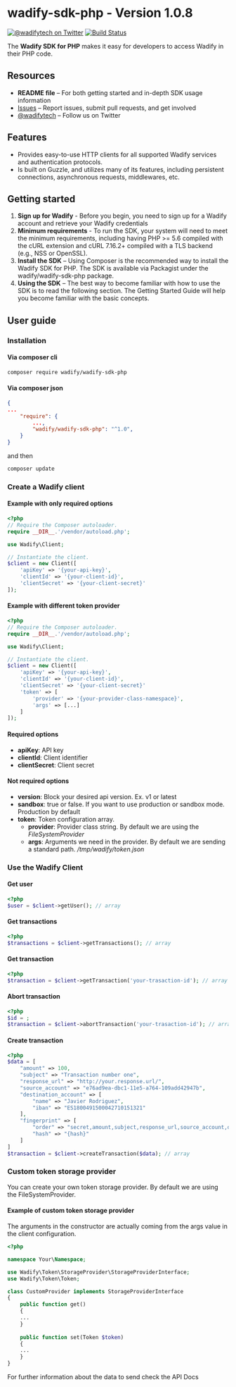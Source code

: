# wadify-sdk-php - Version 1.0.8

[![@wadifytech on Twitter](http://img.shields.io/badge/twitter-%40wadifytech-blue.svg?style=flat)](https://twitter.com/wadifytech)
[![Build Status](https://travis-ci.org/wadify/wadify-sdk-php.svg?branch=master)](https://travis-ci.org/wadify/wadify-sdk-php)

The **Wadify SDK for PHP** makes it easy for developers to access Wadify in their PHP code.

## Resources

* **README file** – For both getting started and in-depth SDK usage information
* [Issues](https://github.com/wadify/wadify-sdk-php/issues) – Report issues, submit pull requests, and get involved
* [@wadifytech](https://twitter.com/wadifytech) – Follow us on Twitter

## Features

* Provides easy-to-use HTTP clients for all supported Wadify services and authentication protocols.
* Is built on Guzzle, and utilizes many of its features, including persistent connections, asynchronous requests, middlewares, etc.

## Getting started

1. **Sign up for Wadify** - Before you begin, you need to sign up for a Wadify account and retrieve your Wadify credentials
2. **Minimum requirements** - To run the SDK, your system will need to meet the minimum requirements, including having PHP >= 5.6 compiled with the cURL extension and cURL 7.16.2+ compiled with a TLS backend (e.g., NSS or OpenSSL).
3. **Install the SDK** – Using Composer is the recommended way to install the Wadify SDK for PHP. The SDK is available via Packagist under the wadify/wadify-sdk-php package.
4. **Using the SDK** – The best way to become familiar with how to use the SDK is to read the following section. The Getting Started Guide will help you become familiar with the basic concepts.

## User guide

### Installation

#### Via composer cli

```bash
composer require wadify/wadify-sdk-php
```

#### Via composer json 
```json
{
...
	"require": {
		...,
		"wadify/wadify-sdk-php": "^1.0",
	}
}
```
and then

```bash
composer update
```

### Create a Wadify client


#### Example with only required options
```php
<?php
// Require the Composer autoloader.
require __DIR__.'/vendor/autoload.php';

use Wadify\Client;

// Instantiate the client.
$client = new Client([
    'apiKey' => '{your-api-key}',
    'clientId' => '{your-client-id}',
    'clientSecret' => '{your-client-secret}'
]);
```

#### Example with different token provider
```php
<?php
// Require the Composer autoloader.
require __DIR__.'/vendor/autoload.php';

use Wadify\Client;

// Instantiate the client.
$client = new Client([
    'apiKey' => '{your-api-key}',
    'clientId' => '{your-client-id}',
    'clientSecret' => '{your-client-secret}'
    'token' => [
        'provider' => '{your-provider-class-namespace}',
        'args' => [...]
    ]
]);
```

#### Required options

* **apiKey**: API key
* **clientId**: Client identifier
* **clientSecret**: Client secret

#### Not required options

* **version**: Block your desired api version. Ex. v1 or latest
* **sandbox**: true or false. If you want to use production or sandbox mode. Production by default
* **token**: Token configuration array.
    * **provider**: Provider class string. By default we are using the _FileSystemProvider_
    * **args**: Arguments we need in the provider. By default we are sending a standard path. _/tmp/wadify/token.json_

### Use the Wadify Client

#### Get user
```php
<?php
$user = $client->getUser(); // array
```

#### Get transactions
```php
<?php
$transactions = $client->getTransactions(); // array
```

#### Get transaction
```php
<?php
$transaction = $client->getTransaction('your-trasaction-id'); // array
```

#### Abort transaction
```php
<?php
$id = ;
$transaction = $client->abortTransaction('your-trasaction-id'); // array
```

#### Create transaction
```php
<?php
$data = [
    "amount" => 100,
    "subject" => "Transaction number one",
    "response_url" => "http://your.response.url/",
    "source_account" => "e76ad9ea-dbc1-11e5-a764-109add42947b",
    "destination_account" => [
        "name" => "Javier Rodriguez",
        "iban" => "ES1800491500042710151321"
    ],
    "fingerprint" => [
        "order" => "secret,amount,subject,response_url,source_account,destination_account.name,destination_account.iban",
        "hash" => "{hash}"
    ]
]
$transaction = $client->createTransaction($data); // array
```

### Custom token storage provider

You can create your own token storage provider. By default we are using the FileSystemProvider.

#### Example of custom token storage provider

The arguments in the constructor are actually coming from the args value in the client configuration.

```php
<?php

namespace Your\Namespace;

use Wadify\Token\StorageProvider\StorageProviderInterface;
use Wadify\Token\Token;

class CustomProvider implements StorageProviderInterface
{   
    public function get() 
    {
    ...
    }
    
    public function set(Token $token)
    {
    ...
    }
}
```

For further information about the data to send check the API Docs
